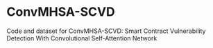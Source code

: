 # ConvMHSA-SCVD
Code and dataset for ConvMHSA-SCVD: Smart Contract Vulnerability Detection With Convolutional Self-Attention Network

